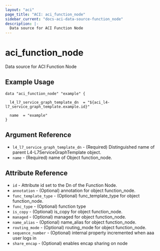 ```yaml
---
layout: "aci"
page_title: "ACI: aci_function_node"
sidebar_current: "docs-aci-data-source-function_node"
description: |-
  Data source for ACI Function Node
---
```


# aci_function_node #
Data source for ACI Function Node

## Example Usage ##

```hcl
data "aci_function_node" "example" {

  l4_l7_service_graph_template_dn  = "${aci_l4-l7_service_graph_template.example.id}"

  name  = "example"
}
```
## Argument Reference ##
* `l4_l7_service_graph_template_dn` - (Required) Distinguished name of parent L4-L7ServiceGraphTemplate object.
* `name` - (Required) name of Object function_node.



## Attribute Reference

* `id` - Attribute id set to the Dn of the Function Node.
* `annotation` - (Optional) annotation for object function_node.
* `func_template_type` - (Optional) func_template_type for object function_node.
* `func_type` - (Optional) function type
* `is_copy` - (Optional) is_copy for object function_node.
* `managed` - (Optional) managed for object function_node.
* `name_alias` - (Optional) name_alias for object function_node.
* `routing_mode` - (Optional) routing_mode for object function_node.
* `sequence_number` - (Optional) internal property incremented when aaa user logs in
* `share_encap` - (Optional) enables encap sharing on node
